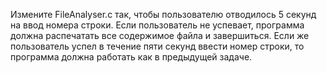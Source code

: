 Измените FileAnalyser.c так, чтобы пользователю отводилось 5 секунд на ввод номера 
строки. Если пользователь не успевает, программа должна распечатать все 
содержимое файла и завершиться. Если же пользователь успел в течение 
пяти секунд ввести номер строки, то программа должна работать как в 
предыдущей задаче.
